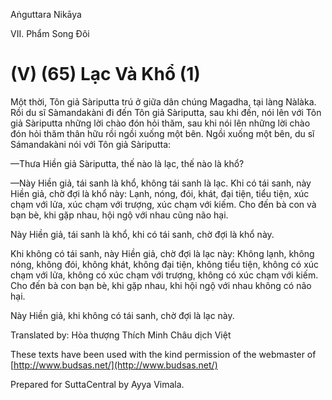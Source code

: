  

Aṅguttara Nikāya

VII. Phẩm Song Ðôi

# (V) (65) Lạc Và Khổ (1)

Một thời, Tôn giả Sàriputta trú ở giữa dân chúng Magadha, tại làng Nàlàka. Rồi du sĩ Sàmandakàni đi đến Tôn giả Sàriputta, sau khi đến, nói lên với Tôn giả Sàriputta những lời chào đón hỏi thăm, sau khi nói lên những lời chào đón hỏi thăm thân hữu rồi ngồi xuống một bên. Ngồi xuống một bên, du sĩ Sámandakàni nói với Tôn giả Sàriputta:

—Thưa Hiền giả Sàriputta, thế nào là lạc, thế nào là khổ?

—Này Hiền giả, tái sanh là khổ, không tái sanh là lạc. Khi có tái sanh, này Hiền giả, chờ đợi là khổ này: Lạnh, nóng, đói, khát, đại tiện, tiểu tiện, xúc chạm với lửa, xúc chạm với trượng, xúc chạm với kiếm. Cho đến bà con và bạn bè, khi gặp nhau, hội ngộ với nhau cũng não hại.

Này Hiền giả, tái sanh là khổ, khi có tái sanh, chờ đợi là khổ này.

Khi không có tái sanh, này Hiền giả, chờ đợi là lạc này: Không lạnh, không nóng, không đói, không khát, không đại tiện, không tiểu tiện, không có xúc chạm với lửa, không có xúc chạm với trượng, không có xúc chạm với kiếm. Cho đến bà con bạn bè, khi gặp nhau, khi hội ngộ với nhau không có não hại.

Này Hiền giả, khi không có tái sanh, chờ đợi là lạc này.

Translated by: Hòa thượng Thích Minh Châu dịch Việt

These texts have been used with the kind permission of the webmaster of [http://www.budsas.net/](http://www.budsas.net/)

Prepared for SuttaCentral by Ayya Vimala.
